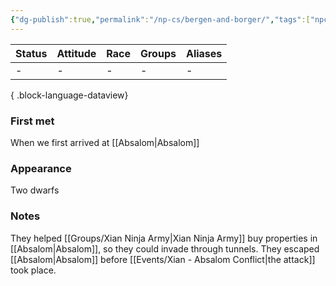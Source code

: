 ```yaml
---
{"dg-publish":true,"permalink":"/np-cs/bergen-and-borger/","tags":["npc"],"dgShowBacklinks":true,"dgShowLocalGraph":true,"noteIcon":"npc","created":"2024-01-06T13:02:26.761+01:00","updated":"2024-01-18T16:03:56.219+01:00"}
---
```


| Status | Attitude | Race | Groups | Aliases |
| ------ | -------- | ---- | ------ | ------- |
| \-     | \-       | \-   | \-     | \-      |

{ .block-language-dataview}
### First met
When we first arrived at [[Absalom\|Absalom]]
### Appearance
Two dwarfs
### Notes
They helped [[Groups/Xian Ninja Army\|Xian Ninja Army]] buy properties in [[Absalom\|Absalom]], so they could invade through tunnels. They escaped [[Absalom\|Absalom]] before [[Events/Xian - Absalom Conflict\|the attack]]  took place.